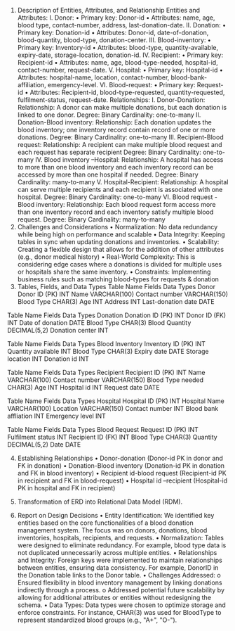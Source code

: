 1.	Description of Entities, Attributes, and Relationship
Entities and Attributes:
I.	Donor:
•	Primary key: Donor-id
•	Attributes: name, age, blood type, contact-number, address, last-donation-date.
II.	Donation:
•	Primary key: Donation-id
•	Attributes: Donor-id, date-of-donation, blood-quantity, blood-type, donation-center.
III.	Blood-inventory:
•	Primary key: Inventory-id
•	Attributes: blood-type, quantity-available, expiry-date, storage-location, donation-id.
IV.	Recipient:
•	Primary key: Recipient-id
•	Attributes: name, age, blood-type-needed, hospital-id, contact-number, request-date.
V.	Hospital:
•	Primary key: Hospital-id
•	Attributes: hospital-name, location, contact-number, blood-bank-affiliation, emergency-level.
VI.	Blood-request:
•	Primary key: Request-id
•	Attributes: Recipient-id, blood-type-requested, quantity-requested, fulfilment-status, request-date.
Relationships:
I.	Donor-Donation:
Relationship: A donor can make multiple donations, but each donation is linked to one donor.
Degree: Binary
Cardinality: one-to-many
II.	Donation-Blood inventory:
Relationship: Each donation updates the blood inventory; one inventory record contain record of one or more donations.
Degree: Binary
Cardinality: one-to-many
III.	Recipient-Blood request:
Relationship: A recipient can make multiple blood request and each request has separate recipient
Degree: Binary
Cardinality: one-to-many
IV.	Blood inventory –Hospital:
Relationship: A hospital has access to more than one blood inventory and each inventory record can be accessed by more than one hospital if needed.
Degree: Binary
Cardinality: many-to-many
V.	Hospital-Recipient:
Relationship: A hospital can serve multiple recipients and each recipient is associated with one hospital.
Degree: Binary
Cardinality: one-to-many
VI.	Blood request -Blood inventory:
Relationship: Each blood request form access more than one inventory record and each inventory satisfy multiple blood request.
Degree: Binary
Cardinality: many-to-many
2.	Challenges and Considerations
•	Normalization:
No data redundancy while being high on performance and scalable
•	Data Integrity:
Keeping tables in sync when updating donations and inventories.
•	Scalability:
Creating a flexible design that allows for the addition of other attributes (e.g., donor medical history)
•	Real-World Complexity: 
This is considering edge cases where a donations is divided for multiple uses or hospitals share the same inventory.
•	Constraints:
Implementing business rules such as matching blood-types for requests & donation
3.	Tables, Fields, and Data Types
Table Name	Fields	Data Types
Donor	Donor ID (PK)	INT
	Name	VARCHAR(100)
	Contact number	VARCHAR(150)
	Blood Type	CHAR(3)
	Age	INT
	Address	INT
	Last-donation date	DATE

Table Name	Fields	Data Types
Donation	Donation ID (PK)	INT
	Donor ID (FK)	INT
	Date of donation	DATE
	Blood Type	CHAR(3)
	 Blood Quantity	DECIMAL(5,2)
	Donation center	INT

Table Name	Fields	Data Types
Blood Inventory	Inventory ID (PK)	INT
	Quantity available	INT
	Blood Type	CHAR(3)
	Expiry date	DATE
	Storage location	INT
	Donation id	INT

Table Name	Fields	Data Types
Recipient	Recipient ID (PK)	INT
	Name	VARCHAR(100)
	Contact number	VARCHAR(150)
	Blood Type needed	CHAR(3)
	Age	INT
	Hospital id	INT
	Request date	DATE




Table Name	Fields	Data Types
Hospital	Hospital ID (PK)	INT
	 Hospital Name	VARCHAR(100)
	Location	VARCHAR(150)
	Contact number	INT
	Blood bank affliation	INT
	Emergency level	INT

Table Name	Fields	Data Types
Blood Request	Request ID (PK)	INT
	Fulfilment status	INT
	Recipient ID (FK)	INT
	Blood Type	CHAR(3)
	Quantity	DECIMAL(5,2)
	Date	DATE

4.	Establishing Relationships
•	Donor-donation (Donor-id PK in donor and FK in donation)
•	Donation-Blood inventory (Donation-id PK in donation and FK in blood inventory)
•	 Recipient id-blood request (Recipient-id PK in recipient and FK in blood-request)
•	 Hospital id –recipient (Hospital-id PK in hospital and FK in recipient)
5.	Transformation of ERD into Relational Data Model (RDM).
 
6.	Report on Design Decisions 
•	Entity Identification: We identified key entities based on the core functionalities of a blood donation management system. The focus was on donors, donations, blood inventories, hospitals, recipients, and requests.
•	Normalization: Tables were designed to eliminate redundancy. For example, blood type data is not duplicated unnecessarily across multiple entities.
•	Relationships and Integrity: Foreign keys were implemented to maintain relationships between entities, ensuring data consistency. For example, DonorID in the Donation table links to the Donor table.
•	Challenges Addressed:
o	Ensured flexibility in blood inventory management by linking donations indirectly through a process.
o	Addressed potential future scalability by allowing for additional attributes or entities without redesigning the schema.
•	Data Types: Data types were chosen to optimize storage and enforce constraints. For instance, CHAR(3) was used for BloodType to represent standardized blood groups (e.g., "A+", "O-").

